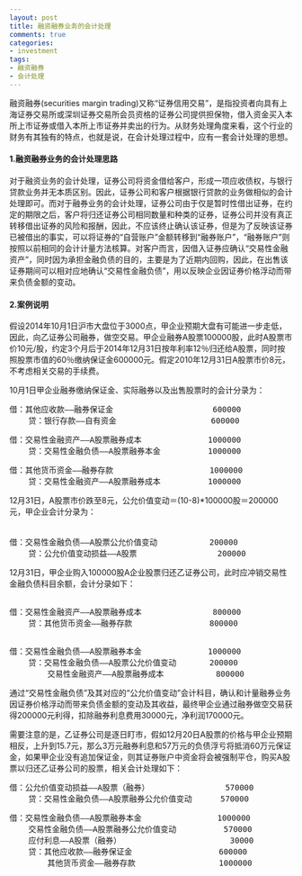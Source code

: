 ```yaml
---
layout: post
title: 融资融券业务的会计处理
comments: true
categories:
- investment
tags:
- 融资融券
- 会计处理
---
```


融资融券(securities margin trading)又称“证券信用交易”，是指投资者向具有上海证券交易所或深圳证券交易所会员资格的证券公司提供担保物，借入资金买入本所上市证券或借入本所上市证券并卖出的行为。从财务处理角度来看，这个行业的财务有其独有的特点，也就是说，在会计处理过程中，应有一套会计处理的思想。

#### 1.融资融券业务的会计处理思路

对于融资业务的会计处理，证券公司将资金借给客户，形成一项应收债权，与银行贷款业务并无本质区别。因此，证券公司和客户根据银行贷款的业务做相似的会计处理即可。而对于融券业务的会计处理，证券公司由于仅是暂时性借出证券，在约定的期限之后，客户将归还证券公司相同数量和种类的证券，证券公司并没有真正转移借出证券的风险和报酬，因此，不应该终止确认该证券，但是为了反映该证券已被借出的事实，可以将证券的“自营账户”金额转移到“融券账户”，“融券账户”则按照以前相同的会计计量方法核算。对客户而言，因借入证券应确认“交易性金融资产”，同时因为承担金融负债的目的，主要是为了近期内回购，因此，在出售该证券期间可以相对应地确认“交易性金融负债”，用以反映企业因证券价格浮动而带来负债金额的变动。

#### 2.案例说明

假设2014年10月1日沪市大盘位于3000点，甲企业预期大盘有可能进一步走低，因此，向乙证券公司融券，做空交易。甲企业融券A股票100000股，此时A股票市价10元/股，约定3个月后于2014年12月31日按年利率12％归还给A股票，同时按照股票市值的60％缴纳保证金600000元。假定2010年12月31日A股票市价8元，不考虑相关交易的手续费。

10月1日甲企业融券缴纳保证金、实际融券以及出售股票时的会计分录为：
<pre>
借：其他应收款——融券保证金 　　　               600000
	贷：银行存款——自有资金 　　 　　　　        600000
</pre>
<pre>
借：交易性金融资产——A股票融券成本              1000000
	贷：交易性金融负债——A股票融券本金          1000000
</pre>
<pre>
借：其他货币资金——融券存款 　　                1000000
	贷：交易性金融资产——A股票融券成本          1000000	
</pre>
12月31日，A股票市价跌至8元，公允价值变动＝(10-8)*100000股＝200000元，甲企业会计分录为：
<pre>　　
借：交易性金融负债——A股票公允价值变动           200000
	贷：公允价值变动损益——A股票                 200000
</pre>	
12月31日，甲企业购入100000股A企业股票归还乙证券公司，此时应冲销交易性金融负债科目余额，会计分录如下：
<pre>    
借：交易性金融资产——A股票融券成本               800000
	贷：其他货币资金——融券存款 　　　　　       800000
</pre>
<pre>	
借：交易性金融负债——A股票融券本金              1000000
	贷：交易性金融负债——A股票公允价值变动       200000	
	    交易性金融资产——A股票融券成本           800000
</pre>	
通过“交易性金融负债”及其对应的“公允价值变动”会计科目，确认和计量融券业务因证券价格浮动而带来负债金额的变动及其收益，最终甲企业通过融券做空交易获得200000元利得，扣除融券利息费用30000元，净利润170000元。

需要注意的是，乙证券公司是逐日盯市，假如12月20日A股票的价格与甲企业预期相反，上升到15.7元，那么3万元融券利息和57万元的负债浮亏将抵消60万元保证金，如果甲企业没有追加保证金，则其证券账户中资金将会被强制平仓，购买A股票以归还乙证券公司的股票，相关会计处理如下：
<pre>
借：公允价值变动损益——A股票（融券）                570000
	贷：交易性金融负债——A股票融券公允价值变动      570000
</pre>	
<pre>
借：交易性金融负债——A股票融券本金 　　　          1000000
	交易性金融负债——A股票融券公允价值变动          570000
	应付利息——A股票（融券） 　　　　　　            30000
    贷：其他应收款——融券保证金 　　　　　　　　    600000
        其他货币资金——融券存款 　　　　　　　     1000000
</pre>